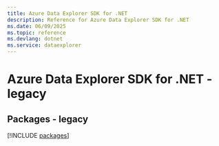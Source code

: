 ```yaml
---
title: Azure Data Explorer SDK for .NET
description: Reference for Azure Data Explorer SDK for .NET
ms.date: 06/09/2025
ms.topic: reference
ms.devlang: dotnet
ms.service: dataexplorer
---
```

# Azure Data Explorer SDK for .NET - legacy
## Packages - legacy
[!INCLUDE [packages](data-explorer-index.md)]